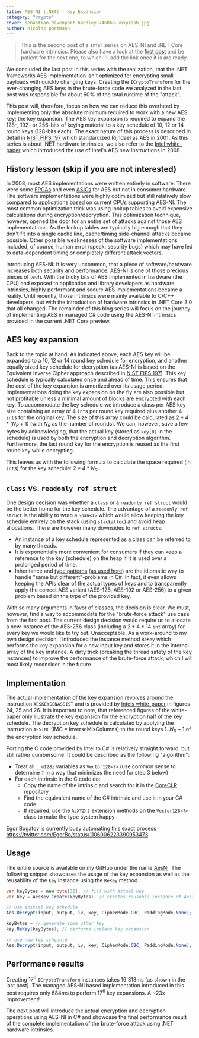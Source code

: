 ```yaml
---
title: AES-NI (.NET) - Key Expansion
category: "crypto"
cover: sebastian-davenport-handley-746868-unsplash.jpg
author: nicolas portmann
---
```


> This is the second post of a small series on AES-NI and .NET Core hardware intrinsics. Please also have a look at the [first post](https://ndportmann.com/improving-dotnet-crypto-code/) and be patient for the next one, to which I'll add the link once it is are ready.

We concluded the last post in this series with the realization, that the .NET frameworks AES implementation isn't optimized for encrypting small payloads with quickly changing keys. Creating the `ICryptoTransform` for the ever-changing AES keys in the brute-force code we analyzed in the last post was responsible for about 60% of the total runtime of the "attack".

This post will, therefore, focus on how we can reduce this overhead by implementing only the absolute minimum required to work with a new AES key; the key expansion. The AES key expansion is required to expand the 128-, 192- or 256-bits of keying material to a key schedule of 10, 12 or 14 round keys (128-bits each). The exact nature of this process is described in detail in [NIST FIPS 197](https://nvlpubs.nist.gov/nistpubs/fips/nist.fips.197.pdf) which standardized Rijndael as AES in 2001. As this series is about .NET hardware intrinsics, we also refer to the [Intel white-paper](https://www.intel.com/content/dam/doc/white-paper/advanced-encryption-standard-new-instructions-set-paper.pdf) which introduced the use of Intel's AES new instructions in 2008.

## History lesson (skip if you are not interested)

In 2008, most AES implementations were written entirely in software. There were some [FPGAs](https://iacr.org/archive/ches2005/031.pdf) and even [ASICs](https://www.heliontech.com/aes.htm) for AES but not in consumer hardware. The software implementations were highly optimized but still relatively slow compared to applications based on current CPUs supporting AES-NI. The most common optimization trick was using lookup tables to avoid expensive calculations during encryption/decryption. This optimization technique, however, opened the door for an entire set of attacks against those AES implementations. As the lookup tables are typically big enough that they don't fit into a single cache line, cache/timing side-channel attacks became possible. Other possible weaknesses of the software implementations included, of course, human error (speak: security bugs) which may have led to data-dependent timing or completely different attack vectors.

Introducing AES-NI: It is very uncommon, that a piece of software/hardware increases both security and performance. AES-NI is one of those precious pieces of tech. With the tricky bits of AES implemented in hardware (the CPU) and exposed to application and library developers as hardware intrinsics, highly performant and secure AES implementations became a reality. Until recently, those intrinsics were mainly available to C/C++ developers, but with the introduction of hardware intrinsics in .NET Core 3.0 that all changed. The remainder of this blog series will focus on the journey of implementing AES in managed C# code using the AES-NI intrinsics provided in the current .NET Core preview.

## AES key expansion

Back to the topic at hand. As indicated above, each AES key will be expanded to a 10, 12 or 14 round key schedule for encryption, and another equally sized key schedule for decryption (as AES-NI is based on the Equivalent Inverse Cipher approach described in [NIST FIPS 197](https://nvlpubs.nist.gov/nistpubs/fips/nist.fips.197.pdf)). This key schedule is typically calculated once and ahead of time. This ensures that the cost of the key expansion is amortized over its usage period. Implementations doing the key expansion on the fly are also possible but not profitable unless a minimal amount of blocks are encrypted with each key. To accommodate the key schedule we introduce a class per AES key size containing an array of 4 `int`s per round key required plus another 4 `int`s for the original key. The size of this array could be calculated as $2 * 4 * (N_R + 1)$ (with $N_R$ as the number of rounds). We can, however, save a few bytes by acknowledging, that the actual key (stored as `key[0]` in the schedule) is used by both the encryption and decryption algorithm. Furthermore, the last round key for the encryption is reused as the first round key while decrypting.

This leaves us with the following formula to calculate the space required (in `int`s) for the key schedule: $2 * 4 * N_R$.

## `class` vs. `readonly ref struct`

One design decision was whether a `class` or a `readonly ref struct` would be the better home for the key schedule. The advantage of a `readonly ref struct` is the ability to wrap a `Span<T>` which would allow keeping the key schedule entirely on the stack (using `stackalloc`) and avoid heap allocations. There are however many downsides to `ref structs`:

* An instance of a key schedule represented as a class can be referred to by many threads.
* It is exponentially more convenient for consumers if they can keep a reference to the key (schedule) on the heap if it is used over a prolonged period of time.
* Inheritance and [type patterns](https://docs.microsoft.com/en-us/dotnet/csharp/language-reference/keywords/switch#type-pattern) ([as used here](https://github.com/tkp1n/AesNi/blob/ee982b8fd3a5a9cbfb40af7c30259e286f12e8bb/AesNi/Aes.cs#L67)) are the idiomatic way to handle "same but different"-problems in C#. In fact, it even allows keeping the APIs clear of the actual types of keys and to transparently apply the correct AES variant (AES-128, AES-192 or AES-256) to a given problem based on the type of the provided key.

With so many arguments in favor of classes, the decision is clear. We must, however, find a way to accommodate for the "brute-force attack" use case from the first post. The current design decision would require us to allocate a new instance of the AES-256 class (including a $2 * 4 * 14$ `int` array) for every key we would like to try out. Unacceptable. As a work-around to my own design decision, I introduced the instance method `ReKey` which performs the key expansion for a new input key and stores it in the internal array of the key instance. A dirty trick (breaking the thread safety of the key instances) to improve the performance of the brute-force attack, which I will most likely reconsider in the future.

## Implementation

The actual implementation of the key expansion revolves around the instruction `AESKEYGENASSIST` and is provided by [Intels white-paper](https://www.intel.com/content/dam/doc/white-paper/advanced-encryption-standard-new-instructions-set-paper.pdf) in figures 24, 25 and 26. It is important to note, that referenced figures of the white-paper only illustrate the key expansion for the encryption half of the key schedule. The decryption key schedule is calculated by applying the instruction `AESIMC` (IMC = InverseMixColumns) to the round keys $1..N_R-1$ of the encryption key schedule.

Porting the C code provided by Intel to C# is relatively straight forward, but still rather cumbersome. It could be described as the following "algorithm":

* Treat all `__m128i` variables as `Vector128<?>` (use common sense to determine `?` in a way that minimizes the need for step 3 below)
* For each intrinsic in the C code do:
  * Copy the name of the intrinsic and search for it in the [CoreCLR](https://github.com/dotnet/coreclr) repository
  * Find the equivalent name of the C# intrinsic and use it in your C# code
  * If required, use the `AsXYZ()` extension methods on the `Vector128<?>` class to make the type system happy

Egor Bogatov is currently busy automating this exact process https://twitter.com/EgorBo/status/1106006223390953473

## Usage

The entire source is available on my GitHub under the name [AesNi](https://github.com/tkp1n/AesNi). The following snippet showcases the usage of the key expansion as well as the reusability of the `key` instance using the `ReKey` method.

```csharp
var keyBytes = new byte[32]; // fill with actual key
var key = AesKey.Create(keyBytes); // creates reusable instance of Aes256Key

// use initial key schedule
Aes.Decrypt(input, output, iv, key, CipherMode.CBC, PaddingMode.None);

keyBytes = // generate some other key
key.ReKey(keyBytes); // performs inplace key expansion

// use new key schedule
Aes.Decrypt(input, output, iv, key, CipherMode.CBC, PaddingMode.None);
```

## Performance results

Creating $17^6$ `ICryptoTransform` instances takes 16'318ms (as shown in the last post). The managed AES-NI based implementation introduced in this post requires only 684ms to perform $17^6$ key expansions. A ~23x improvement!

The next post will introduce the actual encryption and decryption operations using AES-NI in C# and showcase the final performance result of the complete implementation of the brute-force attack using .NET hardware intrinsics.